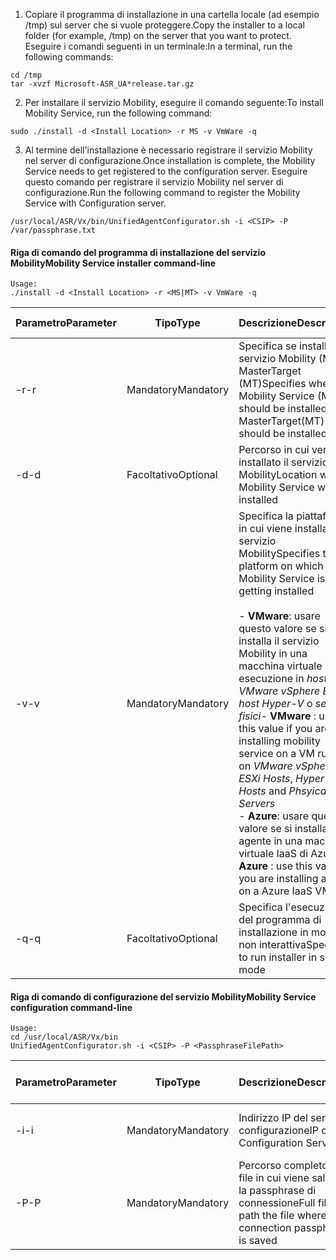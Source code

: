 1. <span data-ttu-id="f5419-101">Copiare il programma di installazione in una cartella locale (ad esempio /tmp) sul server che si vuole proteggere.</span><span class="sxs-lookup"><span data-stu-id="f5419-101">Copy the installer to a local folder (for example, /tmp) on the server that you want to protect.</span></span> <span data-ttu-id="f5419-102">Eseguire i comandi seguenti in un terminale:</span><span class="sxs-lookup"><span data-stu-id="f5419-102">In a terminal, run the following commands:</span></span>
  ```
  cd /tmp
  tar -xvzf Microsoft-ASR_UA*release.tar.gz
  ```
2. <span data-ttu-id="f5419-103">Per installare il servizio Mobility, eseguire il comando seguente:</span><span class="sxs-lookup"><span data-stu-id="f5419-103">To install Mobility Service, run the following command:</span></span>

  ```
  sudo ./install -d <Install Location> -r MS -v VmWare -q
  ```
3. <span data-ttu-id="f5419-104">Al termine dell'installazione è necessario registrare il servizio Mobility nel server di configurazione.</span><span class="sxs-lookup"><span data-stu-id="f5419-104">Once installation is complete, the Mobility Service needs to get registered to the configuration server.</span></span> <span data-ttu-id="f5419-105">Eseguire questo comando per registrare il servizio Mobility nel server di configurazione.</span><span class="sxs-lookup"><span data-stu-id="f5419-105">Run the following command to register the Mobility Service with Configuration server.</span></span>

  ```
  /usr/local/ASR/Vx/bin/UnifiedAgentConfigurator.sh -i <CSIP> -P /var/passphrase.txt
  ```

#### <a name="mobility-service-installer-command-line"></a><span data-ttu-id="f5419-106">Riga di comando del programma di installazione del servizio Mobility</span><span class="sxs-lookup"><span data-stu-id="f5419-106">Mobility Service installer command-line</span></span>

```
Usage:
./install -d <Install Location> -r <MS|MT> -v VmWare -q
```

|<span data-ttu-id="f5419-107">Parametro</span><span class="sxs-lookup"><span data-stu-id="f5419-107">Parameter</span></span>|<span data-ttu-id="f5419-108">Tipo</span><span class="sxs-lookup"><span data-stu-id="f5419-108">Type</span></span>|<span data-ttu-id="f5419-109">Descrizione</span><span class="sxs-lookup"><span data-stu-id="f5419-109">Description</span></span>|<span data-ttu-id="f5419-110">Valori possibili</span><span class="sxs-lookup"><span data-stu-id="f5419-110">Possible values</span></span>|
|-|-|-|-|
|<span data-ttu-id="f5419-111">-r</span><span class="sxs-lookup"><span data-stu-id="f5419-111">-r</span></span> |<span data-ttu-id="f5419-112">Mandatory</span><span class="sxs-lookup"><span data-stu-id="f5419-112">Mandatory</span></span>|<span data-ttu-id="f5419-113">Specifica se installare il servizio Mobility (MS) o MasterTarget (MT)</span><span class="sxs-lookup"><span data-stu-id="f5419-113">Specifies whether Mobility Service (MS) should be installed or MasterTarget(MT) should be installed</span></span>|<span data-ttu-id="f5419-114">MS</span><span class="sxs-lookup"><span data-stu-id="f5419-114">MS</span></span> </br> <span data-ttu-id="f5419-115">MT</span><span class="sxs-lookup"><span data-stu-id="f5419-115">MT</span></span>|
|<span data-ttu-id="f5419-116">-d</span><span class="sxs-lookup"><span data-stu-id="f5419-116">-d</span></span> |<span data-ttu-id="f5419-117">Facoltativo</span><span class="sxs-lookup"><span data-stu-id="f5419-117">Optional</span></span>|<span data-ttu-id="f5419-118">Percorso in cui verrà installato il servizio Mobility</span><span class="sxs-lookup"><span data-stu-id="f5419-118">Location where Mobility Service will be installed</span></span>|<span data-ttu-id="f5419-119">/usr/local/ASR</span><span class="sxs-lookup"><span data-stu-id="f5419-119">/usr/local/ASR</span></span>|
|<span data-ttu-id="f5419-120">-v</span><span class="sxs-lookup"><span data-stu-id="f5419-120">-v</span></span>|<span data-ttu-id="f5419-121">Mandatory</span><span class="sxs-lookup"><span data-stu-id="f5419-121">Mandatory</span></span>|<span data-ttu-id="f5419-122">Specifica la piattaforma in cui viene installato il servizio Mobility</span><span class="sxs-lookup"><span data-stu-id="f5419-122">Specifies the platform on which the Mobility Service is getting installed</span></span> </br> </br><span data-ttu-id="f5419-123">- **VMware**: usare questo valore se si installa il servizio Mobility in una macchina virtuale in esecuzione in *host VMware vSphere ESXi*, *host Hyper-V* o *server fisici*</span><span class="sxs-lookup"><span data-stu-id="f5419-123">- **VMware** : use this value if you are installing mobility service on a VM running on *VMware vSphere ESXi Hosts*, *Hyper-V Hosts* and *Phsyical Servers*</span></span> </br> <span data-ttu-id="f5419-124">- **Azure**: usare questo valore se si installa un agente in una macchina virtuale IaaS di Azure</span><span class="sxs-lookup"><span data-stu-id="f5419-124">- **Azure** : use this value if you are installing agent on a Azure IaaS VM</span></span>| <span data-ttu-id="f5419-125">VMware</span><span class="sxs-lookup"><span data-stu-id="f5419-125">VMware</span></span> </br> <span data-ttu-id="f5419-126">Azure</span><span class="sxs-lookup"><span data-stu-id="f5419-126">Azure</span></span>|
|<span data-ttu-id="f5419-127">-q</span><span class="sxs-lookup"><span data-stu-id="f5419-127">-q</span></span>|<span data-ttu-id="f5419-128">Facoltativo</span><span class="sxs-lookup"><span data-stu-id="f5419-128">Optional</span></span>|<span data-ttu-id="f5419-129">Specifica l'esecuzione del programma di installazione in modalità non interattiva</span><span class="sxs-lookup"><span data-stu-id="f5419-129">Specifies to run installer in silent mode</span></span>| <span data-ttu-id="f5419-130">N/D </span><span class="sxs-lookup"><span data-stu-id="f5419-130">N/A</span></span>|


#### <a name="mobility-service-configuration-command-line"></a><span data-ttu-id="f5419-131">Riga di comando di configurazione del servizio Mobility</span><span class="sxs-lookup"><span data-stu-id="f5419-131">Mobility Service configuration command-line</span></span>

```
Usage:
cd /usr/local/ASR/Vx/bin
UnifiedAgentConfigurator.sh -i <CSIP> -P <PassphraseFilePath>
```

|<span data-ttu-id="f5419-132">Parametro</span><span class="sxs-lookup"><span data-stu-id="f5419-132">Parameter</span></span>|<span data-ttu-id="f5419-133">Tipo</span><span class="sxs-lookup"><span data-stu-id="f5419-133">Type</span></span>|<span data-ttu-id="f5419-134">Descrizione</span><span class="sxs-lookup"><span data-stu-id="f5419-134">Description</span></span>|<span data-ttu-id="f5419-135">Valori possibili</span><span class="sxs-lookup"><span data-stu-id="f5419-135">Possible values</span></span>|
|-|-|-|-|
|<span data-ttu-id="f5419-136">-i</span><span class="sxs-lookup"><span data-stu-id="f5419-136">-i</span></span> |<span data-ttu-id="f5419-137">Mandatory</span><span class="sxs-lookup"><span data-stu-id="f5419-137">Mandatory</span></span>|<span data-ttu-id="f5419-138">Indirizzo IP del server di configurazione</span><span class="sxs-lookup"><span data-stu-id="f5419-138">IP of the Configuration Server</span></span>|<span data-ttu-id="f5419-139">Qualsiasi indirizzo IP valido</span><span class="sxs-lookup"><span data-stu-id="f5419-139">Any valid IP Address</span></span>|
|<span data-ttu-id="f5419-140">-P</span><span class="sxs-lookup"><span data-stu-id="f5419-140">-P</span></span> |<span data-ttu-id="f5419-141">Mandatory</span><span class="sxs-lookup"><span data-stu-id="f5419-141">Mandatory</span></span>|<span data-ttu-id="f5419-142">Percorso completo del file in cui viene salvata la passphrase di connessione</span><span class="sxs-lookup"><span data-stu-id="f5419-142">Full file path the file where the connection passphrase is saved</span></span>|<span data-ttu-id="f5419-143">Qualsiasi cartella valida</span><span class="sxs-lookup"><span data-stu-id="f5419-143">Any valid folder</span></span>|
